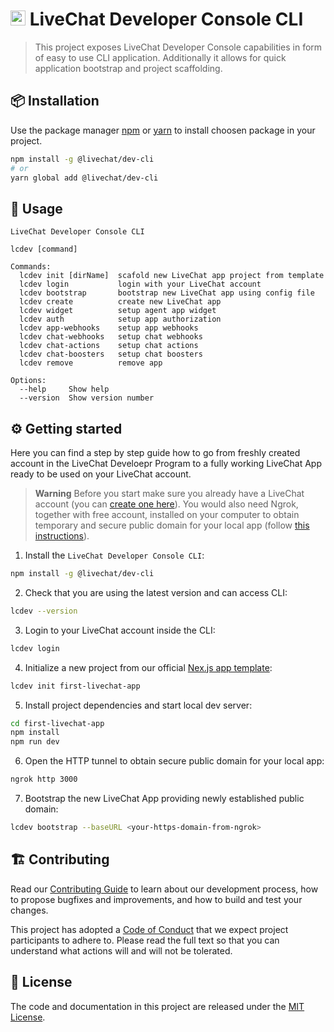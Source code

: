 # <img src="https://livechat.design/images/livechat/DIGITAL%20%28RGB%29/SVG/Mark_RGB_Orange.svg" widht="24px" height="24px" /> LiveChat Developer Console CLI

> This project exposes LiveChat Developer Console capabilities in form of easy to use CLI application. Additionally it allows for quick application bootstrap and project scaffolding.

## 📦 Installation

Use the package manager [npm](https://www.npmjs.com/) or [yarn](https://yarnpkg.com/) to install choosen package in your project.

```bash
npm install -g @livechat/dev-cli
# or
yarn global add @livechat/dev-cli
```

## 🚀 Usage

```text
LiveChat Developer Console CLI

lcdev [command]

Commands:
  lcdev init [dirName]  scafold new LiveChat app project from template
  lcdev login           login with your LiveChat account
  lcdev bootstrap       bootstrap new LiveChat app using config file
  lcdev create          create new LiveChat app
  lcdev widget          setup agent app widget
  lcdev auth            setup app authorization
  lcdev app-webhooks    setup app webhooks
  lcdev chat-webhooks   setup chat webhooks
  lcdev chat-actions    setup chat actions
  lcdev chat-boosters   setup chat boosters
  lcdev remove          remove app

Options:
  --help     Show help
  --version  Show version number
```

## ⚙️ Getting started

Here you can find a step by step guide how to go from freshly created account in the LiveChat Develoepr Program to a fully working LiveChat App ready to be used on your LiveChat account.

> **Warning**
> Before you start make sure you already have a LiveChat account (you can [create one here](https://accounts.livechat.com/signup)). You would also need Ngrok, together with free account, installed on your computer to obtain temporary and secure public domain for your local app (follow [this instructions](https://ngrok.com/download)).

1. Install the `LiveChat Developer Console CLI`:

```sh
npm install -g @livechat/dev-cli
```

2. Check that you are using the latest version and can access CLI:

```sh
lcdev --version
```

3. Login to your LiveChat account inside the CLI:

```sh
lcdev login
```

4. Initialize a new project from our official [Nex.js app template](https://github.com/livechat/next-app):

```sh
lcdev init first-livechat-app
```

5. Install project dependencies and start local dev server:

```sh
cd first-livechat-app
npm install
npm run dev
```

6. Open the HTTP tunnel to obtain secure public domain for your local app:

```sh
ngrok http 3000
```

7. Bootstrap the new LiveChat App providing newly established public domain:

```sh
lcdev bootstrap --baseURL <your-https-domain-from-ngrok>
```

## 🏗 Contributing

Read our [Contributing Guide](CONTRIBUTING.md) to learn about our development process, how to propose bugfixes and improvements, and how to build and test your changes.

This project has adopted a [Code of Conduct](CODE_OF_CONDUCT.md) that we expect project participants to adhere to. Please read the full text so that you can understand what actions will and will not be tolerated.

## 📃 License

The code and documentation in this project are released under the [MIT License](https://choosealicense.com/licenses/mit/).
